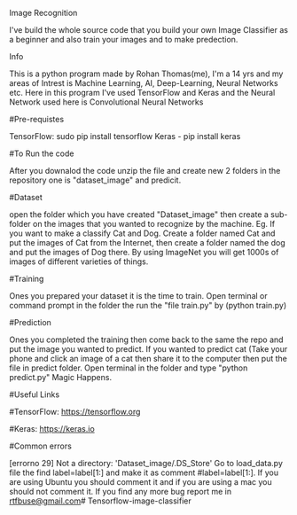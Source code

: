 Image Recognition

I've build the whole source code that you build your own Image Classifier as a beginner and also train your images and to make predection.

Info

This is a python program made by Rohan Thomas(me), I'm a 14 yrs and my areas of Intrest is Machine Learning, AI, Deep-Learning, Neural Networks etc. Here in this program I've used TensorFlow and Keras and the Neural Network used here is Convolutional Neural Networks

#Pre-requistes

TensorFlow: sudo pip install tensorflow Keras - pip install keras

#To Run the code

After you downalod the code unzip the file and create new 2 folders in the repository one is "dataset_image" and predicit.

#Dataset

open the folder which you have created "Dataset_image" then create a sub-folder on the images that you wanted to recognize by the machine. Eg. If you want to make a classify Cat and Dog. Create a folder named Cat and put the images of Cat from the Internet, then create a folder named the dog and put the images of Dog there. By using ImageNet you will get 1000s of images of different varieties of things.

#Training

Ones you prepared your dataset it is the time to train. Open terminal or command prompt in the folder the run the "file train.py" by (python train.py)

#Prediction

Ones you completed the training then come back to the same the repo and put the image you wanted to predict. If you wanted to predict cat (Take your phone and click an image of a cat then share it to the computer then put the file in predict folder. Open terminal in the folder and type "python predict.py" Magic Happens.

#Useful Links

#TensorFlow: https://tensorflow.org

#Keras: https://keras.io

#Common errors

[errorno 29] Not a directory: 'Dataset_image/.DS_Store' Go to load_data.py file the find label=label[1:] and make it as comment #label=label[1:]. If you are using Ubuntu you should comment it and if you are using a mac you should not comment it. If you find any more bug report me in rtfbuse@gmail.com# Tensorflow-image-classifier
